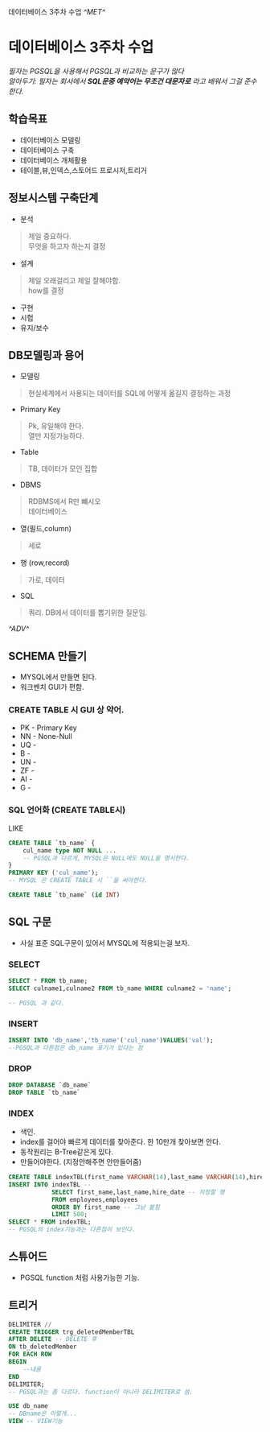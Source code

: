 데이터베이스 3주차 수업
*^*MET*^*

# 데이터베이스 3주차 수업
*필자는 PGSQL을 사용해서 PGSQL과 비교하는 문구가 많다*    
*알아두기: 필자는 회사에서 **SQL문중 예약어는 무조건 대문자로** 라고 배워서 그걸 준수한다.*
## 학습목표
- 데이터베이스 모델링
- 데이터베이스 구축
- 데이터베이스 개체활용
- 테이블,뷰,인덱스,스토어드 프로시저,트리거

## 정보시스템 구축단계
- 분석
> 제일 중요하다.    
> 무엇을 하고자 하는지 결정
- 설계
> 제일 오래걸리고 제일 잘해야함.    
> how를 결정
- 구현
- 시험
- 유지/보수

## DB모델링과 용어
- 모델링 
> 현실세계에서 사용되는 데이터를 SQL에 어떻게 옮길지 결정하는 과정
- Primary Key
> Pk, 유일해야 한다.    
> 열만 지정가능하다.
- Table
> TB, 데이터가 모인 집합
- DBMS
> RDBMS에서 R만 뺴시오  
> 데이터베이스
- 열(필드,column)
> 세로
- 행 (row,record)
> 가로, 데이터
- SQL
> 쿼리. DB에서 데이터를 뽑기위한 질문임.

*^*ADV*^*
## SCHEMA 만들기
- MYSQL에서 만들면 된다. 
- 워크벤치 GUI가 편함.

### CREATE TABLE 시 GUI 상 약어.
- PK - Primary Key
- NN - None-Null
- UQ -  
- B - 
- UN - 
- ZF - 
- AI - 
- G -  

### SQL 언어화 (CREATE TABLE시)
LIKE 
```SQL
CREATE TABLE `tb_name` {
    cul_name type NOT NULL ... 
    -- PGSQL과 다르게, MYSQL은 NULL에도 NULL을 명시한다.
}
PRIMARY KEY ('cul_name');
-- MYSQL 은 CREATE TABLE 시 ``을 써야한다. 

CREATE TABLE `tb_name` (id INT)
```
## SQL 구문
- 사실 표준 SQL구문이 있어서 MYSQL에 적용되는걸 보자.

### SELECT
```SQL
SELECT * FROM tb_name; 
SELECT culname1,culname2 FROM tb_name WHERE culname2 = 'name';

-- PGSQL 과 같다.
```

### INSERT
```SQL
INSERT INTO 'db_name','tb_name'('cul_name')VALUES('val');
--PGSQL과 다른점은 db_name 표기가 있다는 점
```

### DROP
```SQL
DROP DATABASE `db_name`
DROP TABLE `tb_name`
```

### INDEX
- 색인.
- index를 걸어야 빠르게 데이터를 찾아준다. 한 10만개 찾아보면 안다.
- 동작원리는 B-Tree같은게 있다.
- 만들어야한다. (지정안해주면 안만들어줌)

```SQL
CREATE TABLE indexTBL(first_name VARCHAR(14),last_name VARCHAR(14),hire_date DATE); -- index table
INSERT INTO indexTBL -- 
            SELECT first_name,last_name,hire_date -- 지정할 행
            FROM employees,employees 
            ORDER BY first_name -- 그냥 붙힘
            LIMIT 500; 
SELECT * FROM indexTBL;
-- PGSQL의 index기능과는 다른점이 보인다.
```

## 스튜어드 
- PGSQL function 처럼 사용가능한 기능.

## 트리거
```SQL
DELIMITER //
CREATE TRIGGER trg_deletedMemberTBL 
AFTER DELETE -- DELETE 후
ON tb_deletedMember
FOR EACH ROW 
BEGIN
    --내용
END
DELIMITER;
-- PGSQL과는 좀 다르다. function이 아니라 DELIMITER로 씀.

USE db_name
-- DBname은 이렇게...
VIEW -- VIEW기능
```


